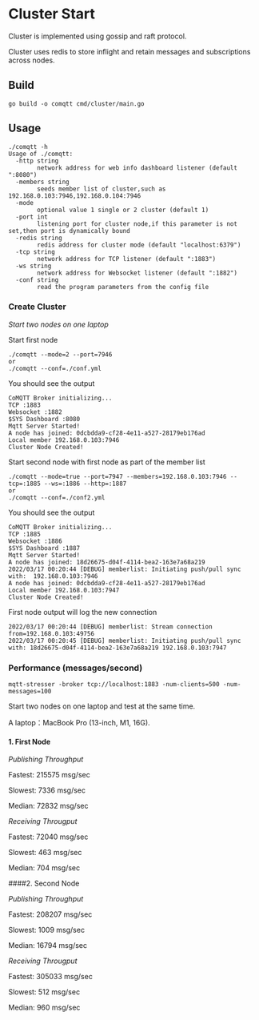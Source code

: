 # Cluster Start

Cluster is implemented using gossip and raft protocol.

Cluster uses redis to store inflight and retain messages and subscriptions across nodes.

## Build

```shell
go build -o comqtt cmd/cluster/main.go
```

## Usage

```shell
./comqtt -h
Usage of ./comqtt:
  -http string
        network address for web info dashboard listener (default ":8080")
  -members string
        seeds member list of cluster,such as 192.168.0.103:7946,192.168.0.104:7946
  -mode
        optional value 1 single or 2 cluster (default 1)
  -port int
        listening port for cluster node,if this parameter is not set,then port is dynamically bound
  -redis string
        redis address for cluster mode (default "localhost:6379")
  -tcp string
        network address for TCP listener (default ":1883")
  -ws string
        network address for Websocket listener (default ":1882")
  -conf string
        read the program parameters from the config file
```

### Create Cluster

*Start two nodes on one laptop*

Start first node
```shell
./comqtt --mode=2 --port=7946
or
./comqtt --conf=./conf.yml
```

You should see the output
```
CoMQTT Broker initializing...
TCP :1883
Websocket :1882
$SYS Dashboard :8080
Mqtt Server Started!  
A node has joined: 0dcbdda9-cf28-4e11-a527-28179eb176ad
Local member 192.168.0.103:7946
Cluster Node Created! 
```

Start second node with first node as part of the member list
```shell
./comqtt --mode=true --port=7947 --members=192.168.0.103:7946 --tcp=:1885 --ws=:1886 --http=:1887
or
./comqtt --conf=./conf2.yml
```

You should see the output
```
CoMQTT Broker initializing...
TCP :1885
Websocket :1886
$SYS Dashboard :1887
Mqtt Server Started!  
A node has joined: 18d26675-d04f-4114-bea2-163e7a68a219
2022/03/17 00:20:44 [DEBUG] memberlist: Initiating push/pull sync with:  192.168.0.103:7946
A node has joined: 0dcbdda9-cf28-4e11-a527-28179eb176ad
Local member 192.168.0.103:7947
Cluster Node Created! 
```

First node output will log the new connection
```shell
2022/03/17 00:20:44 [DEBUG] memberlist: Stream connection from=192.168.0.103:49756
2022/03/17 00:20:45 [DEBUG] memberlist: Initiating push/pull sync with: 18d26675-d04f-4114-bea2-163e7a68a219 192.168.0.103:7947
```

### Performance (messages/second)

```shell
mqtt-stresser -broker tcp://localhost:1883 -num-clients=500 -num-messages=100
```
Start two nodes on one laptop and test at the same time.

A laptop：MacBook Pro (13-inch, M1, 16G).

#### 1. First Node

*Publishing Throughput*

Fastest: 215575 msg/sec

Slowest: 7336 msg/sec

Median: 72832 msg/sec

*Receiving Througput*

Fastest: 72040 msg/sec

Slowest: 463 msg/sec

Median: 704 msg/sec

####2. Second Node

*Publishing Throughput*

Fastest: 208207 msg/sec

Slowest: 1009 msg/sec

Median: 16794 msg/sec

*Receiving Througput*

Fastest: 305033 msg/sec

Slowest: 512 msg/sec

Median: 960 msg/sec
